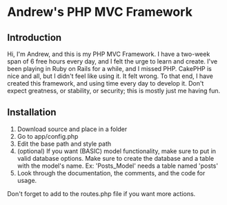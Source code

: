Andrew's PHP MVC Framework
==========================

Introduction
------------

Hi, I'm Andrew, and this is my PHP MVC Framework. I have a two-week span of 6 free hours every day, and I felt the urge to learn and create. I've been playing in Ruby on Rails for a while, and I missed PHP. CakePHP is nice and all, but I didn't feel like using it. It felt wrong. To that end, I have created this framework, and using time every day to develop it. Don't expect greatness, or stability, or security; this is mostly just me having fun.

Installation
------------

1. Download source and place in a folder
2. Go to app/config.php
3. Edit the base path and style path
4. (optional) If you want (BASIC) model functionality, make sure to put in valid database options. Make sure to create the database and a table with the model's name. Ex: 'Posts_Model' needs a table named 'posts'
5. Look through the documentation, the comments, and the code for usage.

Don't forget to add to the routes.php file if you want more actions.